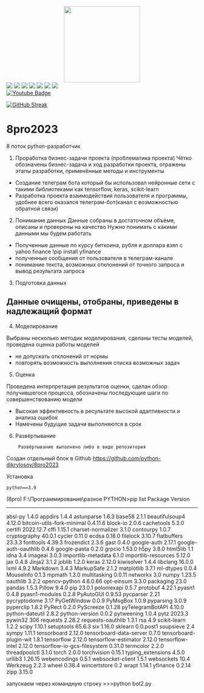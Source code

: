 <div id="header" align="center">
  <img src="https://media.giphy.com/media/hqU2KkjW5bE2v2Z7Q2/giphy.gif" width="200"/>
</div>

<div id="badges" align="left">
  <img src="https://static.tildacdn.com/tild6430-6139-4762-a436-336462373234/python--v1_copy.png"/>
  <img src="https://static.tildacdn.com/tild3662-3964-4534-a162-316439633031/git_copy.png"/>
  <img src="https://static.tildacdn.com/tild6431-6532-4264-b863-623866363934/numpy.png"/>
  <img src="https://static.tildacdn.com/tild3938-3337-4237-b966-313061323766/pandas.png"/>
  <img src="https://static.tildacdn.com/tild3663-3331-4835-a132-306539363230/file_type_sqlite_ico.png"/>
  <img src="https://static.tildacdn.com/tild3638-3333-4130-b364-383231306464/1200px-Matplotlib_ic.png"/>
  <img src="https://static.tildacdn.com/tild3733-6236-4161-b366-386531623133/130px-Scikit_learn_l.png"/>

</div>

<div id="badges">
  <a href="https://www.youtube.com/channel/UCUkkCRM55x7MzTqkGYDp_GQ">
  <img src="https://img.shields.io/badge/YouTube-red?style=for-the-badge&logo=youtube&logoColor=white" alt="Youtube Badge"/>
  </a>
</div>

<img src="https://komarev.com/ghpvc/?username=python-dikrylosov&style=flat-square&color=blue" alt=""/>

[![GitHub Streak](http://github-readme-streak-stats.herokuapp.com?user=python-dikrylosov&theme=dark&background=000000)](https://git.io/streak-stats)

# 8pro2023
8 поток python-разработчик

1) Проработка бизнес-задачи проекта (проблематика проекта)
Чётко обозначены бизнес-задача и ход разработки проекта, отражены этапы разработки, применённые методы и инструменты
- Создание телеграм бота который бы использовал нейронные сети с такими библиотеками как tensorflow, keras, scikit-learn
- Разработка проекта взаимодействия пользователя и программы, удобнее всего оказался телеграм-бот(канал с возможностью обратной связи)

2) Понимание данных        Данные собраны в достаточном объёме, описаны и проверены на качество
Нужно понимать с какими данными мы будем работать
- Полученные данные по курсу биткоина, рубля и доллара взял с yahoo finance !pip install yfinance
- полученные сообщения от пользователя в телеграм-канале
- понимание текста, возможных отклонений от точного запроса и вывод результата запроса

3) Подготовка данных

Данные очищены, отобраны, приведены в надлежащий формат
- 

4) Моделирование

Выбраны несколько методик моделирования, сделаны тесты моделей, проведена оценка работы моделей
- не допускать отклонений от нормы
- повторять возможность выполнения списка возможных задач

5) Оценка

Проведена интерпретация результатов оценки, сделан обзор получившегося процесса, обозначены последующие шаги по совершенствованию модели
- Высокая эффективность в ресультате высокой адаптивности и анализа ошибок
- Намечены будущие задачи выполняются в срок
      

6) Развёртывание

        Развёртывание выполнено либо в виде репозитория
Создан отдельный блок в Github https://github.com/python-dikrylosov/8pro2023



Установка 

    python==3.9
(8pro) F:\Программирование\разное PYTHON>pip list
Package                      Version
---------------------------- ---------
absl-py                      1.4.0
appdirs                      1.4.4
astunparse                   1.6.3
base58                       2.1.1
beautifulsoup4               4.12.0
bitcoin-utils-fork-minimal   0.4.11.6
block-io                     2.0.6
cachetools                   5.3.0
certifi                      2022.12.7
cffi                         1.15.1
charset-normalizer           3.1.0
contourpy                    1.0.7
cryptography                 40.0.1
cycler                       0.11.0
ecdsa                        0.18.0
filelock                     3.10.7
flatbuffers                  23.3.3
fonttools                    4.39.3
frozendict                   2.3.6
gast                         0.4.0
google-auth                  2.17.1
google-auth-oauthlib         0.4.6
google-pasta                 0.2.0
grpcio                       1.53.0
h5py                         3.8.0
html5lib                     1.1
idna                         3.4
imageai                      3.0.3
importlib-metadata           6.1.0
importlib-resources          5.12.0
jax                          0.4.8
Jinja2                       3.1.2
joblib                       1.2.0
keras                        2.12.0
kiwisolver                   1.4.4
libclang                     16.0.0
lxml                         4.9.2
Markdown                     3.4.3
MarkupSafe                   2.1.2
matplotlib                   3.7.1
ml-dtypes                    0.0.4
MouseInfo                    0.1.3
mpmath                       1.3.0
multitasking                 0.0.11
networkx                     3.0
numpy                        1.23.5
oauthlib                     3.2.2
opencv-python                4.6.0.66
opt-einsum                   3.3.0
packaging                    23.0
pandas                       1.5.3
Pillow                       9.4.0
pip                          23.0.1
poloniexapi                  0.5.7
protobuf                     4.22.1
pyasn1                       0.4.8
pyasn1-modules               0.2.8
PyAutoGUI                    0.9.53
pycparser                    2.21
pycryptodome                 3.17
PyGetWindow                  0.0.9
PyMsgBox                     1.0.9
pyparsing                    3.0.9
pyperclip                    1.8.2
PyRect                       0.2.0
PyScreeze                    0.1.28
pyTelegramBotAPI             4.10.0
python-dateutil              2.8.2
python-version               0.0.2
pytweening                   1.0.4
pytz                         2023.3
pywin32                      306
requests                     2.28.2
requests-oauthlib            1.3.1
rsa                          4.9
scikit-learn                 1.2.2
scipy                        1.10.1
setuptools                   65.6.3
six                          1.16.0
sklearn                      0.0.post1
soupsieve                    2.4
sympy                        1.11.1
tensorboard                  2.12.0
tensorboard-data-server      0.7.0
tensorboard-plugin-wit       1.8.1
tensorflow                   2.12.0
tensorflow-estimator         2.12.0
tensorflow-intel             2.12.0
tensorflow-io-gcs-filesystem 0.31.0
termcolor                    2.2.0
threadpoolctl                3.1.0
torch                        2.0.0
torchvision                  0.15.1
typing_extensions            4.5.0
urllib3                      1.26.15
webencodings                 0.5.1
websocket-client             1.5.1
websockets                   10.4
Werkzeug                     2.2.3
wheel                        0.38.4
wincertstore                 0.2
wrapt                        1.14.1
yfinance                     0.2.14
zipp                         3.15.0

запускаем через командную строку >>>python bot2.py
